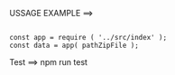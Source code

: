 USSAGE EXAMPLE ==>
```

const app = require ( '../src/index' );
const data = app( pathZipFile );

```

Test ==> npm run test





